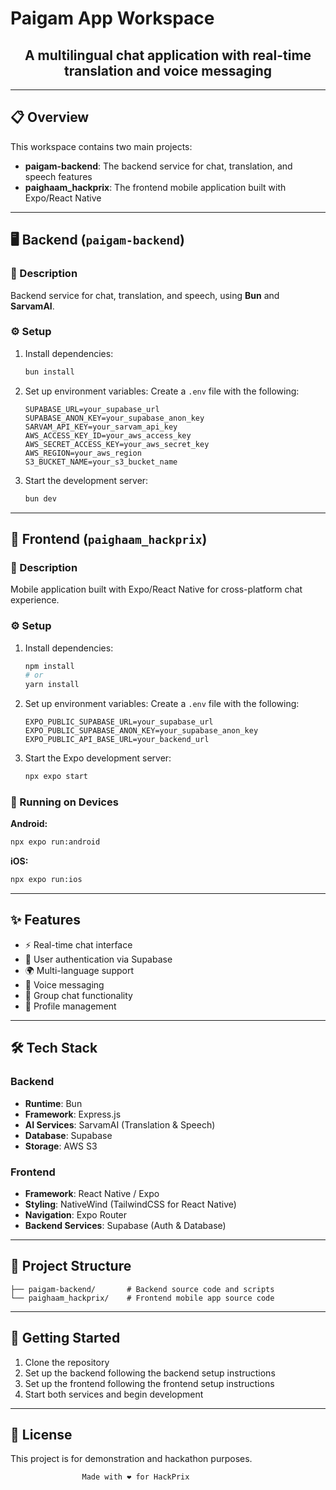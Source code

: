 # Paigam App Workspace

<div align="center">
  <h2>A multilingual chat application with real-time translation and voice messaging</h2>
</div>

---

## 📋 Overview

This workspace contains two main projects:

- **paigam-backend**: The backend service for chat, translation, and speech features  
- **paighaam_hackprix**: The frontend mobile application built with Expo/React Native

---

## 🖥️ Backend (`paigam-backend`)

### 📄 Description

Backend service for chat, translation, and speech, using **Bun** and **SarvamAI**.

### ⚙️ Setup

1. Install dependencies:
   ```bash
   bun install
   ```

2. Set up environment variables:
   Create a `.env` file with the following:
   ```env
   SUPABASE_URL=your_supabase_url
   SUPABASE_ANON_KEY=your_supabase_anon_key
   SARVAM_API_KEY=your_sarvam_api_key
   AWS_ACCESS_KEY_ID=your_aws_access_key
   AWS_SECRET_ACCESS_KEY=your_aws_secret_key
   AWS_REGION=your_aws_region
   S3_BUCKET_NAME=your_s3_bucket_name
   ```

3. Start the development server:
   ```bash
   bun dev
   ```

---

## 📱 Frontend (`paighaam_hackprix`)

### 📄 Description

Mobile application built with Expo/React Native for cross-platform chat experience.

### ⚙️ Setup

1. Install dependencies:
   ```bash
   npm install
   # or
   yarn install
   ```

2. Set up environment variables:
   Create a `.env` file with the following:
   ```env
   EXPO_PUBLIC_SUPABASE_URL=your_supabase_url
   EXPO_PUBLIC_SUPABASE_ANON_KEY=your_supabase_anon_key
   EXPO_PUBLIC_API_BASE_URL=your_backend_url
   ```

3. Start the Expo development server:
   ```bash
   npx expo start
   ```

### 📱 Running on Devices

**Android:**
```bash
npx expo run:android
```

**iOS:**
```bash
npx expo run:ios
```

---

## ✨ Features

- ⚡ Real-time chat interface
- 🔐 User authentication via Supabase
- 🌍 Multi-language support
- 🎤 Voice messaging
- 👥 Group chat functionality
- 👤 Profile management

---

## 🛠️ Tech Stack

### Backend
- **Runtime**: Bun
- **Framework**: Express.js
- **AI Services**: SarvamAI (Translation & Speech)
- **Database**: Supabase
- **Storage**: AWS S3

### Frontend
- **Framework**: React Native / Expo
- **Styling**: NativeWind (TailwindCSS for React Native)
- **Navigation**: Expo Router
- **Backend Services**: Supabase (Auth & Database)

---

## 📂 Project Structure

```
├── paigam-backend/       # Backend source code and scripts
└── paighaam_hackprix/    # Frontend mobile app source code
```

---

## 🚀 Getting Started

1. Clone the repository
2. Set up the backend following the backend setup instructions
3. Set up the frontend following the frontend setup instructions
4. Start both services and begin development

---

## 📄 License
This project is for demonstration and hackathon purposes.

                    Made with ❤️ for HackPrix
